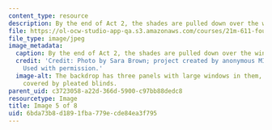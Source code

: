 ```yaml
---
content_type: resource
description: By the end of Act 2, the shades are pulled down over the windows.
file: https://ol-ocw-studio-app-qa.s3.amazonaws.com/courses/21m-611-foundations-of-theater-practice-fall-2009/6bda73b8d1891fba779ecde84ea3f795_IMG_0583.jpg
file_type: image/jpeg
image_metadata:
  caption: By the end of Act 2, the shades are pulled down over the windows.
  credit: 'Credit: Photo by Sara Brown; project created by anonymous MIT students.
    Used with permission.'
  image-alt: The backdrop has three panels with large windows in them, which can be
    covered by pleated blinds.
parent_uid: c3723058-a22d-366d-5900-c97bb88dedc8
resourcetype: Image
title: Image 5 of 8
uid: 6bda73b8-d189-1fba-779e-cde84ea3f795
---
```

